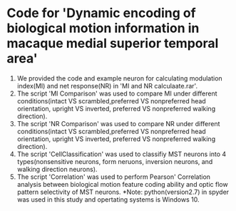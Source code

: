 # Code for 'Dynamic encoding of biological motion information in macaque medial superior temporal area'
1. We provided the code and example neuron for calculating modulation index(MI) and net response(NR) in 'MI and NR calculaate.rar'.
2. The script 'MI Comparison' was used to compare MI under different conditions(intact VS scrambled,preferred VS nonpreferred head orientation, upright VS inverted, preferred VS nonpreferred walking direction).
3. The script 'NR Comparison' was used to compare NR under different conditions(intact VS scrambled,preferred VS nonpreferred head orientation, upright VS inverted, preferred VS nonpreferred walking direction).
4. The script 'CellClassification' was used to classifiy MST neurons into 4 types(nonsensitive neurons, form neruons, inversion neurons, and walking direction neurons).
5. The script 'Correlation' was used to perform Pearson' Correlation analysis between biological motion feature coding ability and optic flow pattern selectivity of MST neurons.    *Note: python(version2.7) in spyder was used in this study and opertating systems is Windows 10.
